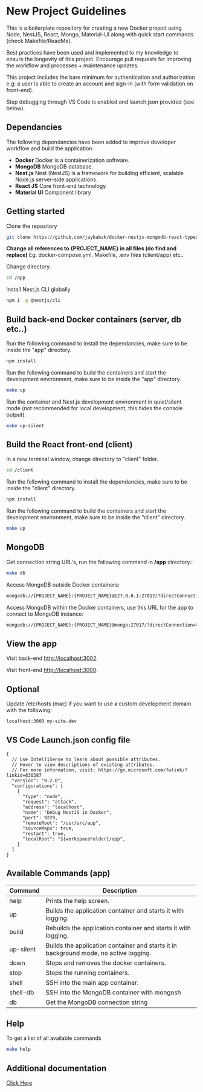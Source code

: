 # New Project Guidelines

This is a boilerplate repository for creating a new Docker project using Node, NestJS, React, Mongo, Material-UI along with quick start commands (check Makefile/ReadMe). 

Best practices have been used and implemented to my knowledge to ensure the longevity of this project. Encourage pull requests for improving the workflow and processes + maintenance updates.

This project includes the bare minimum for authentication and authorization e.g: a user is able to create an account and sign-in (with form validation on front-end).

Step debugging through VS Code is enabled and launch.json provided (see below).

## Dependancies

The following dependancies have been added to improve developer workflow and build the application.

*  **Docker** Docker is a containerization software.
*  **MongoDB** MongoDB database.
*  **Nest.js** Nest (NestJS) is a framework for building efficient, scalable Node.js server-side applications.
*  **React JS** Core front-end technology
*  **Material UI** Component library

## Getting started

Clone the repository

```bash
git clone https://github.com/jaybabak/docker-nestjs-mongodb-react-typescript-starter-kit
```

**Change all references to {PROJECT_NAME} in all files (do find and replace)** Eg: docker-compose.yml, Makefile, .env files (client/app) etc..

Change directory.

```bash
cd /app
```

Install Nest.js CLI globally

```bash
npm i -g @nestjs/cli
```
## Build back-end Docker containers (server, db etc..)

Run the following command to install the dependancies, make sure to be inside the "app" directory.

```bash
npm install
```
Run the following command to build the containers and start the development environment, make sure to be inside the "app" directory.

```bash
make up
```
Run the container and Nest.js development environment in quiet/silent mode (not recommended for local development, this hides the console output).

```bash
make up-silent
```

## Build the React front-end (client)

In a new terminal window, change directory to "client" folder.

```bash
cd /client
```

Run the following command to install the dependancies, make sure to be inside the "client" directory.

```bash
npm install
```
Run the following command to build the containers and start the development environment, make sure to be inside the "client" directory.

```bash
make up
```

## MongoDB

Get connection string URL's, run the following command in **/app** directory.:

```bash
make db
```

Access MongoDB outside Docker containers:

```bash
mongodb://{PROJECT_NAME}:{PROJECT_NAME}@127.0.0.1:27017/?directConnection=true&serverSelectionTimeoutMS=2000&appName=mongosh+1.5.0
```

Access MongoDB within the Docker containers, use this URL for the app to connect to MongoDB instance:

```bash
mongodb://{PROJECT_NAME}:{PROJECT_NAME}@mongo:27017/?directConnection=true&serverSelectionTimeoutMS=2000&appName=mongosh+1.5.0
```


## View the app

Visit back-end [http://localhost:3002](http://localhost:3002).

Visit front-end [http://localhost:3000](http://localhost:3000).

## Optional

Update /etc/hosts (mac) if you want to use a custom development domain with the following:

```bash
localhost:3000 my-site.dev
```

## VS Code Launch.json config file

```
{
  // Use IntelliSense to learn about possible attributes.
  // Hover to view descriptions of existing attributes.
  // For more information, visit: https://go.microsoft.com/fwlink/?linkid=830387
  "version": "0.2.0",
  "configurations": [
    {
      "type": "node",
      "request": "attach",
      "address": "localhost",
      "name": "Debug NestJS in Docker",
      "port": 9229,
      "remoteRoot": "/usr/src/app",
      "sourceMaps": true,
      "restart": true,
      "localRoot": "${workspaceFolder}/app",
    }
  ]
}
```

## Available Commands (app)
  
| Command | Description |
|--|--|
| help | Prints the help screen. |
| up | Builds the application container and starts it with logging. |
| build | Rebuilds the application container and starts it with logging. |
| up-silent | Builds the application container and starts it in background mode, no active logging. |
| down | Stops and removes the docker containers. |
| stop | Stops the running containers. |
| shell | SSH into the main app container. |
| shell-db | SSH into the MongoDB container with mongosh |
| db | Get the MongoDB connection string |

## Help

To get a list of all available commands

```bash
make help
```

## Additional documentation

[Click Here](https://github.com/jaybabak/onebox/tree/main/app)
